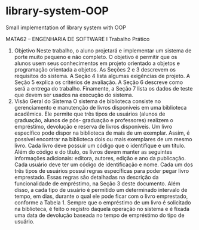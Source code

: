 # library-system-OOP
Small implementation of library system with OOP

MATA62 – ENGENHARIA DE SOFTWARE I
Trabalho Prático
1. Objetivo
   Neste trabalho, o aluno projetará e implementar um sistema de porte muito pequeno e não completo. O
   objetivo é permitir que os alunos usem seus conhecimentos em projeto orientado a objetos e
   programação orientada a objetos.
   As Seções 2 e 3 descrevem os requisitos do sistema. A Seção 4 lista algumas exigências de projeto. A
   Seção 5 explica os critérios de avaliação. A Seção 6 descreve como será a entrega do trabalho.
   Finamente, a Seção 7 lista os dados de teste que devem ser usados na execução do sistema.
2. Visão Geral do Sistema
   O sistema de biblioteca consiste no gerenciamento e manutenção de livros disponíveis em uma
   biblioteca acadêmica. Ele permite que três tipos de usuários (alunos de graduação, alunos de pós-
   graduação e professores) realizem o empréstimo, devolução e reserva de livros disponíveis.
   Um livro específico pode dispor na biblioteca de mais de um exemplar. Assim, é possível encontrar na
   biblioteca dois ou mais exemplares de um mesmo livro.
   Cada livro deve possuir um código que o identifique e um título. Além do código e do título, os livros
   devem manter as seguintes informações adicionais: editora, autores, edição e ano da publicação.
   Cada usuário deve ter um código de identificação e nome. Cada um dos três tipos de usuários possui
   regras específicas para poder pegar livro emprestado. Essas regras são detalhadas na descrição da
   funcionalidade de empréstimo, na Seção 3 deste documento. Além disso, a cada tipo de usuário é
   permitido um determinado intervalo de tempo, em dias, durante o qual ele pode ficar com o livro
   emprestado, conforme a Tabela 1. Sempre que o empréstimo de um livro é solicitado na biblioteca, é
   feito o registro daquela operação no sistema e é fixada uma data de devolução baseada no tempo de
   empréstimo do tipo de usuário.